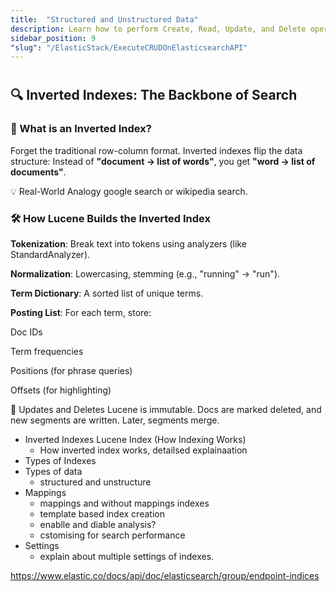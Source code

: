 ```yaml
---
title:  "Structured and Unstructured Data"
description: Learn how to perform Create, Read, Update, and Delete operations with Elasticsearch using REST APIs in your local Docker setup.
sidebar_position: 9
"slug": "/ElasticStack/ExecuteCRUDOnElasticsearchAPI"
---
```

# 

## 🔍 Inverted Indexes: The Backbone of Search

### 🧠 What is an Inverted Index?

Forget the traditional row-column format. Inverted indexes flip the data structure:
Instead of **"document → list of words"**, you get **"word → list of documents"**.

💡 Real-World Analogy google search or wikipedia search.

### 🛠️ How Lucene Builds the Inverted Index
**Tokenization**: Break text into tokens using analyzers (like StandardAnalyzer).

**Normalization**: Lowercasing, stemming (e.g., "running" → "run").

**Term Dictionary**: A sorted list of unique terms.

**Posting List**: For each term, store:

Doc IDs

Term frequencies

Positions (for phrase queries)

Offsets (for highlighting)

🔄 Updates and Deletes
Lucene is immutable. Docs are marked deleted, and new segments are written. Later, segments merge.

- Inverted Indexes
  Lucene Index (How Indexing Works)
    - How inverted index works, detailsed explainaation 
- Types of Indexes 
- Types of data 
    - structured and unstructure
- Mappings 
  - mappings and without mappings indexes
  - template based index creation
  - enablle and diable analysis? 
  - cstomising for search performance
- Settings
  - explain about multiple settings of indexes. 


https://www.elastic.co/docs/api/doc/elasticsearch/group/endpoint-indices